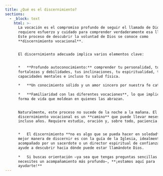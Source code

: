 ```yaml
---
title: ¿Qué es el discernimiento?
sections:
  - _block: text
    html: >-
      La vocación es el compromiso profundo de seguir el llamado de Dios. Se
      requiere esfuerzo y cuidado para comprender verdaderamente esa llamada.
      Este proceso de descubrir la voluntad de Dios se conoce como
      **discernimiento vocacional**.


      El discernimiento adecuado implica varios elementos clave:


      *   **Profundo autoconocimiento:** comprender tu personalidad, tus
      fortalezas y debilidades, tus inclinaciones, tu espiritualidad, tus
      capacidades mentales e incluso tu salud física.
          
      *   **Un conocimiento sólido y un amor sincero por nuestra fe católica.**
          
      *   **Familiaridad con las diferentes vocaciones**, lo que implican y la
      forma de vida que moldean en quienes las abrazan.
          

      Naturalmente, este proceso no sucede de la noche a la mañana. El
      discernimiento vocacional es un **camino** que puede llevar meses o
      incluso años. Requiere estudio, oración y, sobre todo, paciencia.


      *   El discernimiento **no es algo que se pueda hacer en soledad**. La
      mejor manera de discernir es con la guía de la Iglesia, idealmente
      acompañado por un sacerdote o un director espiritual de confianza que te
      ayude a descubrir hacia dónde puede estar llamándote Dios.
          
      *   Si buscas orientación —ya sea que tengas preguntas sencillas o
      necesites un acompañamiento más profundo—, **¡estamos aquí para
      ayudarte!**
---
```

